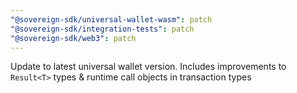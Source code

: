 ```yaml
---
"@sovereign-sdk/universal-wallet-wasm": patch
"@sovereign-sdk/integration-tests": patch
"@sovereign-sdk/web3": patch
---
```


Update to latest universal wallet version. Includes improvements to `Result<T>` types & runtime call objects in transaction types
